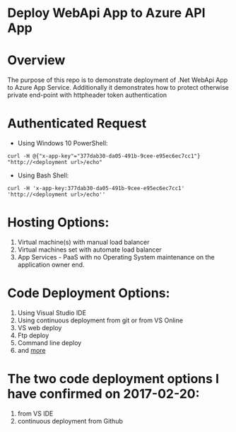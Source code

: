 Deploy WebApi App to Azure API App
=

# Overview
The purpose of this repo is to demonstrate deployment of .Net WebApi App to Azure App Service.
Additionally it demonstrates how to protect otherwise private end-point with httpheader token authentication

# Authenticated Request
* Using Windows 10 PowerShell:
```
curl -H @{"x-app-key"="377dab30-da05-491b-9cee-e95ec6ec7cc1"} "http://<deployment url>/echo"
```
* Using Bash Shell:
```
curl -H 'x-app-key:377dab30-da05-491b-9cee-e95ec6ec7cc1' 'http://<deployment url>/echo''
```


# Hosting Options:
1. Virtual machine(s) with manual load balancer
2. Virtual machines set with automate load balancer
3. App Services - PaaS with no Operating System maintenance on the application owner end.

# Code Deployment Options:
1. Using Visual Studio IDE
2. Using continuous deployment from git or from VS Online
3. VS web deploy
4. Ftp deploy
5. Command line deploy
6. and [more](https://docs.microsoft.com/en-us/azure/app-service-web/web-sites-deploy)

# The two code deployment options I have confirmed on 2017-02-20:
1. from VS IDE
2. continuous deployment from Github
